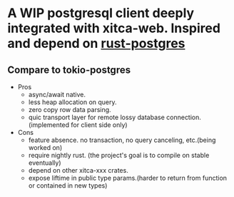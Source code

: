 # A WIP postgresql client deeply integrated with xitca-web. Inspired and depend on [rust-postgres](https://github.com/sfackler/rust-postgres)

## Compare to tokio-postgres
- Pros
    - async/await native.
    - less heap allocation on query. 
    - zero copy row data parsing.
    - quic transport layer for remote lossy database connection. (implemented for client side only)
- Cons
    - feature absence. no transaction, no query canceling, etc.(being worked on)
    - require nightly rust. (the project's goal is to compile on stable eventually)
    - depend on other xitca-xxx crates.
    - expose liftime in public type params.(harder to return from function or contained in new types)
